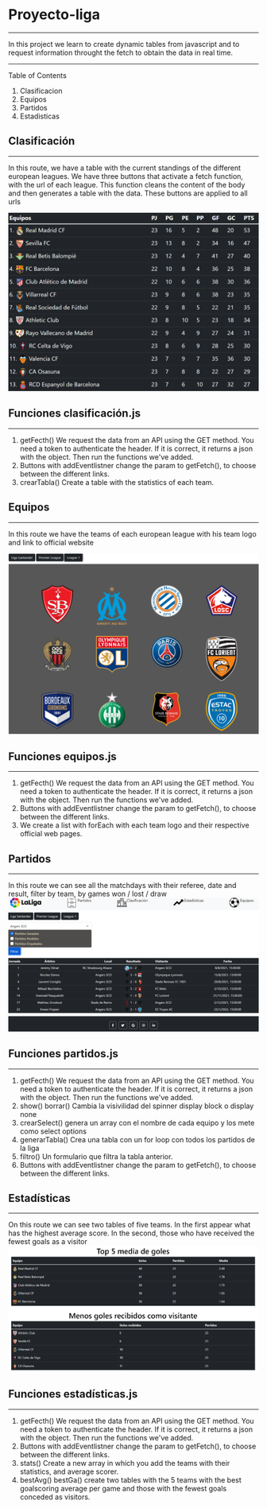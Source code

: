 # Proyecto-liga
***
In this project we learn to create dynamic tables from javascript and to request information throught the fetch to obtain the data in real time. 
***
 Table of Contents
1. Clasificacion
2. Equipos
3. Partidos
4. Estadisticas


## Clasificación
***
In this route, we have a table with the current standings of  the different european leagues.
We have three buttons that activate a fetch function, with the url of each league. This function cleans the content of the body and then generates a table with the data. These buttons are applied to all urls 

![Image text](/images/md.clasi.png)

## Funciones clasificación.js
***
1. getFecth() We request the data from an API using the GET method. You need a token to authenticate the header. If it is correct, it returns a json with the object. Then run the functions we've added.
2. Buttons with addEventlistner change the param to getFetch(), to choose between the different links.
3. crearTabla() Create a table with the statistics of each team.
## Equipos 
***
In this route we have the teams of each european league with his team logo and link to official website

![Image text](/images/md.equipo.png)
## Funciones equipos.js
***
1.  getFecth() We request the data from an API using the GET method. You need a token to authenticate the header. If it is correct, it returns a json with the object. Then run the functions we've added.
2. Buttons with addEventlistner change the param to getFetch(), to choose between the different links.
3.  We create a list with forEach with each team logo and their respective official web pages.
## Partidos
***
In this route we can see all the matchdays with their referee, date and result, filter by team, by games won / lost / draw
![Image text](/images/md.partidos.png)
## Funciones partidos.js
***
1. getFecth() We request the data from an API using the GET method. You need a token to authenticate the header. If it is correct, it returns a json with the object. Then run the functions we've added.
2. show() borrar() Cambia la visivilidad del spinner display block o display none
3. crearSelect() genera un array con el nombre de cada equipo y los mete como select options
4. generarTabla() Crea una tabla con un for loop con todos los partidos de la liga
5. filtro() Un formulario que filtra la tabla anterior.
6. Buttons with addEventlistner change the param to getFetch(), to choose between the different links.

## Estadísticas
***
On this route we can see two tables of five teams. In the first appear what has the highest average score. In the second, those who have received the fewest goals as a visitor
![Image text](/images/md.stats.png)


## Funciones estadísticas.js
***
1. getFecth() We request the data from an API using the GET method. You need a token to authenticate the header. If it is correct, it returns a json with the object. Then run the functions we've added.
2. Buttons with addEventlistner change the param to getFetch(), to choose between the different links.
3. stats() Create a new array in which you add the teams with their statistics, and average scorer.
4. bestAvg() bestGa() create two tables with the 5 teams with the best goalscoring average per game and those with the fewest goals conceded as visitors.

